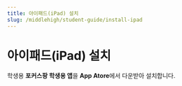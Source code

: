 ```yaml
---
title: 아이패드(iPad) 설치
slug: /middlehigh/student-guide/install-ipad
---
```


# 아이패드(iPad) 설치

학생용 **포커스팡 학생용 앱**을 **App Atore**에서 다운받아 설치합니다.
